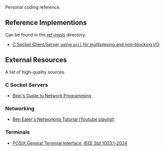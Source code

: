Personal coding reference.

## Reference Implementions

Can be found in the [ref-impls](./ref-impls/) directory.

- [C Socket Client/Server using `poll` for multiplexing and non-blocking I/O](./ref-impls/c_socket_server/main.c)


## External Resources

A list of high-quality sources.

### C Socket Servers
- [Beej's Guide to Network Programming](https://beej.us/guide/bgnet/html/split/index.html)

### Networking
- [Ben Eater's Networking Tutorial (Youtube playlist)](https://www.youtube.com/watch?v=XaGXPObx2Gs&list=PLowKtXNTBypH19whXTVoG3oKSuOcw_XeW)

### Terminals
- [POSIX General Terminal Interface, IEEE Std 1003.1-2024](https://pubs.opengroup.org/onlinepubs/9799919799/basedefs/V1_chap11.html)

